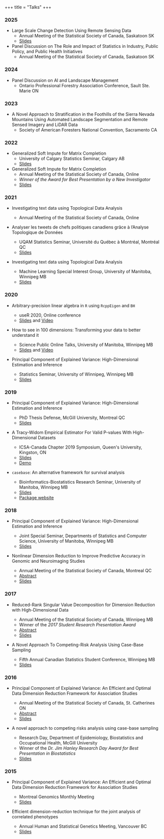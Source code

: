 +++
title = "Talks"
+++

### 2025

  - Large Scale Change Detection Using Remote Sensing Data
    + Annual Meeting of the Statistical Society of Canada, Saskatoon SK
    + [Slides](/slides/Turgeon-SSC2025.pdf)
  - Panel Discussion on The Role and Impact of Statistics in Industry, Public Policy, and Public Health Initiatives
    + Annual Meeting of the Statistical Society of Canada, Saskatoon SK

### 2024

  - Panel Discussion on AI and Landscape Management
    + Ontario Professional Forestry Association Conference, Sault Ste. Marie ON

### 2023

  - A Novel Approach to Stratification in the Foothills of the Sierra Nevada Mountains Using Automated Landscape Segmentation and Remote Sensed Imagery and LiDAR Data
    + Society of American Foresters National Convention, Sacramento CA

### 2022

  - Generalized Soft Impute for Matrix Completion
    + University of Calgary Statistics Seminar, Calgary AB
    + [Slides](/slides/2022-06-16-UCalgary.html)
  - Generalized Soft Impute for Matrix Completion
    + Annual Meeting of the Statistical Society of Canada, Online
    + *Winner of the Award for Best Presentation by a New Investigator*
    + [Slides](/slides/2022-06-01-SSC.html)

### 2021

  - Investigating text data using Topological Data Analysis
    + Annual Meeting of the Statistical Society of Canada, Online

  - Analyser les tweets de chefs politiques canadiens grâce à l’Analyse Topologique de Données
    + UQAM Statistics Seminar, Université du Québec à Montréal, Montréal QC
    + [Slides](/slides/MTurgeon-UQAM_03-18-2021.pdf)

  - Investigating text data using Topological Data Analysis
    + Machine Learning Special Interest Group, University of Manitoba, Winnipeg MB
    + [Slides](/slides/MTurgeon-MLSIG_03-11-2021.pdf)

### 2020

  - Arbitrary-precision linear algebra in `R` using `RcppEigen` and `BH`
    + useR 2020, Online conference
    + [Slides](/slides/MTurgeon-useR-July2020.html) and [Video](https://youtu.be/4jarvGZ9s9k)

  - How to see in 100 dimensions: Transforming your data to better understand it
    + Science Public Online Talks, University of Manitoba, Winnipeg MB
    + [Slides](/slides/MTurgeon-SPOT-June2020.html) and [Video](https://youtu.be/vpJ26YHgrDw)

  - Principal Component of Explained Variance: High-Dimensional Estimation and Inference
    + Statistics Seminar, University of Winnipeg, Winnipeg MB
    + [Slides](/slides/MTurgeon-UWinnipeg_2020-02-14_handout.pdf)

### 2019

  - Principal Component of Explained Variance: High-Dimensional Estimation and Inference
    + PhD Thesis Defense, McGill University, Montreal QC
    + [Slides](/slides/MTurgeon_PhD_defense_slides.pdf)
    
  - A Tracy-Widom Empirical Estimator For Valid P-values With High-Dimensional Datasets
    + ICSA-Canada Chapter 2019 Symposium, Queen's University, Kingston, ON
    + [Slides](/slides/MTurgeon-ICSA_2019-08-10_handout.pdf)
    + [Demo](https://mybinder.org/v2/gh/turgeonmaxime/pcev-demo/master?urlpath=rstudio)

  - `casebase`: An alternative framework for survival analysis
    + Bioinformatics-Biostatistics Research Seminar, University of Manitoba, Winnipeg MB
    + [Slides](/slides/MTurgeon-2019-UManitoba-Biostats.pdf)
    + [Package website](http://sahirbhatnagar.com/casebase/)

### 2018

  - Principal Component of Explained Variance: High-Dimensional Estimation and Inference
    + Joint Special Seminar, Departments of Statistics and Computer Science, University of Manitoba, Winnipeg MB
    + [Slides](/slides/MTurgeon-UManitoba_2018-11-21_handout.pdf)

  - Nonlinear Dimension Reduction to Improve Predictive Accuracy in Genomic and Neuroimaging Studies
    + Annual Meeting of the Statistical Society of Canada, Montreal QC
    + [Abstract](https://ssc.ca/en/meeting/annual/presentation/nonlinear-dimension-reduction-improve-predictive-accuracy-genomic-and)
    + [Slides](/slides/MTurgeon-SSC2018-handout.pdf)

### 2017

  - Reduced-Rank Singular Value Decomposition for Dimension Reduction with High-Dimensional Data
    + Annual Meeting of the Statistical Society of Canada, Winnipeg MB
    + Winner of the *2017 Student Research Presentation Award*
    + [Abstract](https://ssc.ca/en/meeting/annual/2017/presentation/reduced-rank-singular-value-decomposition-dimension-reduction-high)
    + [Slides](/slides/MTurgeon-SSC2017-handout.pdf)

  - A Novel Approach To Competing-Risk Analysis Using Case-Base Sampling
    + Fifth Annual Canadian Statistics Student Conference, Winnipeg MB
    + [Slides](/slides/MTurgeon-2017-Student-Conference.pdf)

### 2016

  - Principal Component of Explained Variance: An Efficient and Optimal Data Dimension Reduction Framework for Association Studies 
    + Annual Meeting of the Statistical Society of Canada, St. Catherines ON
    + [Abstract](https://ssc.ca/en/biostatistics-methodological-innovation-1-0#mt)
    + [Slides](/slides/SSC2016-pcev.pdf)

  - A novel approach to competing risks analysis using case-base sampling
    + Research Day, Department of Epidemiology, Biostatistics and Occupational Health, McGill University
    + Winner of the *Dr. Jim Hanley Research Day Award for Best Presentation in Biostatistics*
    + [Slides](/slides/RD2016-casebase.pdf)

### 2015

  - Principal Component of Explained Variance: An Efficient and Optimal Data Dimension Reduction Framework for Association Studies
    + Montreal Genomics Monthly Meeting
    + [Slides](/slides/MGM2015-pcev.pdf)

  - Efficient dimension-reduction technique for the joint analysis of correlated phenotypes
    + Annual Human and Statistical Genetics Meeting, Vancouver BC
    + [Slides](/slides/AHSG2015-pcev.pdf)

